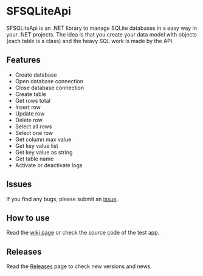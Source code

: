 # SFSQLiteApi

SFSQLiteApi is an .NET library to manage SQLite databases in a easy way in your .NET projects.
The idea is that you create your data model with objects (each table is a class) and the heavy SQL work is made by the API.

## ​Features
- Create database 
- Open database connection
- Close database connection
- Create table
- Get rows total
- Insert row
- Update row
- Delete row
- Select all rows
- Select one row
- Get column max value
- Get key value list
- Get key value as string
- Get table name
- Activate or deactivate logs

## Issues
If you find any bugs, please submit an [issue](https://github.com/spaf94/dotnet-sf-sqlite/issues/new/).

## How to use
Read the [wiki page](https://github.com/spaf94/dotnet-sf-sqlite/wiki) or check the source code of the test app.

## Releases
Read the [Releases](https://github.com/spaf94/dotnet-sf-sqlite/wiki/Releases) page to check new versions and news.
